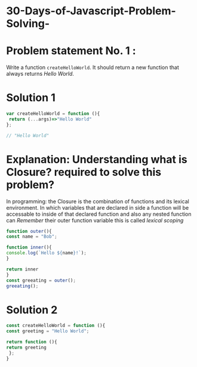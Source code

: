 # 30-Days-of-Javascript-Problem-Solving-
# Problem statement No. 1 :
Write a function ```createHelloWorld```. It should return a new function that always returns *Hello World*.

# Solution 1
```js
var createHelloWorld = function (){
 return (...args)=>"Hello World"
};

// "Hello World"
```


# Explanation: Understanding  what is Closure?  required to solve this problem?
In programming: the Closure is the combination of functions and  its lexical environment. In which variables that are declared in side a function will be accessable to  inside of that declared function and also any nested function can *Remember* their outer function variable this is called *lexical scoping* 

```js
function outer(){
const name = "Bob";

function inner(){
console.log(`Hello ${name}!`);
}

return inner
}
const greeating = outer();
greeating();
```

# Solution 2
```js
const createHelloWorld = function (){
const greeting = "Hello World";

return function (){
return greeting
 };
}
```
